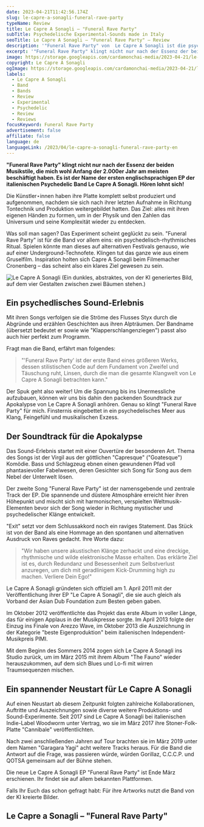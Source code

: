 ```yaml
---
date: 2023-04-21T11:42:56.174Z
slug: le-capre-a-sonagli-funeral-rave-party
typeName: Review
title: Le Capre A Sonagli – "Funeral Rave Party"
subTitle: Psychedelische Experimental-Sounds made in Italy
seoTitle: Le Capre A Sonagli – "Funeral Rave Party" – Review
description: '"Funeral Rave Party" von  Le Capre A Sonagli ist die psychedelische Platte des Monats. Erfahrt jetzt hier alles darüber und hört gleich rein!'
excerpt: '"Funeral Rave Party" klingt nicht nur nach der Essenz der beiden Musikstile, die mich wohl Anfang der 2.000er Jahr am meisten beschäftigt haben. Es ist der Name der ersten englischsprachigen EP der italienischen Psychedelic Band Le Capre A Sonagli. Hören lohnt sich!'
image: https://storage.googleapis.com/cardamonchai-media/2023-04-21/le-capre-a-sonagli-2-jpg-imagine-080808_2b272a_800_600/640.webp
copyright: Le Capre A Sonagli
ogImage: https://storage.googleapis.com/cardamonchai-media/2023-04-21/le-capre-a-sonagli-og-jpg-imagine-080808_211c1f_1200_628/640.webp
labels:
  - Le Capre A Sonagli
  - Band
  - Bands
  - Review
  - Experimental
  - Psychedelic
  - Review
  - Reviews
focusKeyword: Funeral Rave Party
advertisement: false
affiliate: false
language: de
languageLink: /2023/04/le-capre-a-sonagli-funeral-rave-party-en
---
```


**"Funeral Rave Party" klingt nicht nur nach der Essenz der beiden Musikstile, die mich wohl Anfang der 2.000er Jahr am meisten beschäftigt haben. Es ist der Name der ersten englischsprachigen EP der italienischen Psychedelic Band Le Capre A Sonagli. Hören lohnt sich!**

Die Künstler⋆innen haben ihre Platte komplett selbst produziert und aufgenommen, nachdem sie sich nach ihrer letzten Aufnahme in Richtung Tontechnik und Produktion weitergebildet hatten. Das Ziel: alles mit ihren eigenen Händen zu formen, um in der Physik und den Zahlen das Universum und seine Komplexität wieder zu entdecken.

Was soll man sagen? Das Experiment scheint geglückt zu sein. "Funeral Rave Party" ist für die Band vor allem eins: ein psychedelisch-rhythmisches Ritual. Spielen könnte man dieses auf alternativen Festivals genauso, wie auf einer Underground-Technofete. Klingen tut das ganze wie aus einem Gruselfilm. Inspiration holten sich Capre A Sonagli beim Filmemacher Cronenberg – das scheint also ein klares Ziel gewesen zu sein.

![Le Capre A Sonagli (Ein dunkles, abstraktes, von der KI generiertes Bild, auf dem vier Gestalten zwischen zwei Bäumen stehen.)](https://storage.googleapis.com/cardamonchai-media/2023-04-21/le-capre-a-sonagli-1-jpg-imagine-080808_151208_800_800/640.webp 'Le Capre A Sonagli')

## Ein psychedlisches Sound-Erlebnis

Mit ihren Songs verfolgen sie die Ströme des Flusses Styx durch die Abgründe und erzählen Geschichten aus ihren Alpträumen. Der Bandname (übersetzt bedeutet er sowie wie "Klapperschlangenziegen") passt also auch hier perfekt zum Programm.

Fragt man die Band, erfährt man folgendes:

> "'Funeral Rave Party' ist der erste Band eines größeren Werks, dessen stilistischen Code auf dem Fundament von Zweifel und Täuschung ruht, Linsen, durch die man die gesamte Klangwelt von Le Capre A Sonagli betrachten kann."

Der Spuk geht also weiter! Um die Spannung bis ins Unermessliche aufzubauen, können wir uns bis dahin den packenden Soundtrack zur Apokalypse von Le Capre A Sonagli anhören. Genau so klingt "Funeral Rave Party" für mich. Finsternis eingebettet in ein psychedelisches Meer aus Klang, Feingefühl und musikalischen Exzess.

## Der Soundtrack für die Apokalypse

Das Sound-Erlebnis startet mit einer Ouvertüre der besonderen Art. Thema des Songs ist der Virgil aus der göttlichen "Capresque" ("Goatesque") Komödie. Bass und Schlagzeug ebnen einen gewundenen Pfad voll phantasievoller Fabelwesen, deren Gesichter sich Song für Song aus dem Nebel der Unterwelt lösen.

Der zweite Song "Funeral Rave Party" ist der namensgebende und zentrale Track der EP. Die spannende und düstere Atmosphäre erreicht hier ihren Höhepunkt und mischt sich mit harmonischen, verspielten Weltmusik-Elementen bevor sich der Song wieder in Richtung mystischer und psychedelischer Klänge entwickelt.

"Exit" setzt vor dem Schlussakkord noch ein raviges Statement. Das Stück ist von der Band als eine Hommage an den spontanen und alternativen Ausdruck von Raves gedacht. Ihre Worte dazu:

> "Wir haben unsere akustischen Klänge zerhackt und eine dreckige, rhythmische und wilde elektronische Masse erhalten. Das erklärte Ziel ist es, durch Redundanz und Besessenheit zum Selbstverlust anzuregen, um dich mit geradlinigem Kick-Drumming high zu machen. Verliere Dein Ego!"

Le Capre A Sonagli gründeten sich offiziell am 1. April 2011 mit der Veröffentlichung ihrer EP "Le Capre A Sonagli", die sie auch gleich als Vorband der Asian Dub Foundation zum Besten geben gaben.

Im Oktober 2012 veröffentlichte das Projekt das erste Album in voller Länge, das für einigen Applaus in der Musikpresse sorgte. Im April 2013 folgte der Einzug ins Finale von Arezzo Wave, im Oktober 2013 die Auszeichnung in der Kategorie "beste Eigenproduktion" beim italienischen Independent-Musikpreis PIMI.

Mit dem Beginn des Sommers 2014 zogen sich Le Capre A Sonagli ins Studio zurück, um im März 2015 mit ihrem Album "The Fauno" wieder herauszukommen, auf dem sich Blues und Lo-fi mit wirren Traumsequenzen mischen.

## Ein spannender Neustart für Le Capre A Sonagli

Auf einen Neustart ab diesem Zeitpunkt folgten zahlreiche Kollaborationen, Auftritte und Auszeichnungen sowie diverse weitere Produktions- und Sound-Experimente. Seit 2017 sind Le Capre A Sonagli bei italienischen Indie-Label Woodworm unter Vertrag, wo sie im März 2017 ihre Stoner-Folk-Platte "Cannibale" veröffentlichten.

Nach zwei anschließenden Jahren auf Tour brachten sie im März 2019 unter dem Namen "Garagara Yagi" acht weitere Tracks heraus. Für die Band die Antwort auf die Frage, was passieren würde, würden Gorillaz, C.C.C.P. und QOTSA gemeinsam auf der Bühne stehen.

Die neue Le Capre A Sonagli EP "Funeral Rave Party" ist Ende März erschienen. Ihr findet sie auf allem bekannten Plattformen.

Falls Ihr Euch das schon gefragt habt: Für ihre Artworks nutzt die Band von der KI kreierte Bilder.

## Le Capre a Sonagli – "Funeral Rave Party"

<YouTube id="7qUM9yj1kSM" />
